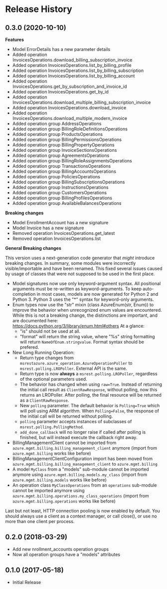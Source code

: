 # Release History

## 0.3.0 (2020-10-10)
**Features**

  - Model ErrorDetails has a new parameter details
  - Added operation InvoicesOperations.download_billing_subscription_invoice
  - Added operation InvoicesOperations.list_by_billing_profile
  - Added operation InvoicesOperations.list_by_billing_subscription
  - Added operation InvoicesOperations.list_by_billing_account
  - Added operation InvoicesOperations.get_by_subscription_and_invoice_id
  - Added operation InvoicesOperations.get_by_id
  - Added operation InvoicesOperations.download_multiple_billing_subscription_invoice
  - Added operation InvoicesOperations.download_invoice
  - Added operation InvoicesOperations.download_multiple_modern_invoice
  - Added operation group AddressOperations
  - Added operation group BillingRoleDefinitionsOperations
  - Added operation group ProductsOperations
  - Added operation group BillingPermissionsOperations
  - Added operation group BillingPropertyOperations
  - Added operation group InvoiceSectionsOperations
  - Added operation group AgreementsOperations
  - Added operation group BillingRoleAssignmentsOperations
  - Added operation group TransactionsOperations
  - Added operation group BillingAccountsOperations
  - Added operation group PoliciesOperations
  - Added operation group BillingSubscriptionsOperations
  - Added operation group InstructionsOperations
  - Added operation group CustomersOperations
  - Added operation group BillingProfilesOperations
  - Added operation group AvailableBalancesOperations

**Breaking changes**

  - Model EnrollmentAccount has a new signature
  - Model Invoice has a new signature
  - Removed operation InvoicesOperations.get_latest
  - Removed operation InvoicesOperations.list

**General Breaking changes**

This version uses a next-generation code generator that *might*
introduce breaking changes. In summary, some modules were incorrectly
visible/importable and have been renamed. This fixed several issues
caused by usage of classes that were not supposed to be used in the
first place.

  - Model signatures now use only keyword-argument syntax. All
    positional arguments must be re-written as keyword-arguments. To
    keep auto-completion in most cases, models are now generated for
    Python 2 and Python 3. Python 3 uses the "*" syntax for
    keyword-only arguments.
  - Enum types now use the "str" mixin (class AzureEnum(str, Enum)) to
    improve the behavior when unrecognized enum values are encountered.
    While this is not a breaking change, the distinctions are important,
    and are documented here:
    <https://docs.python.org/3/library/enum.html#others> At a glance:
      - "is" should not be used at all.
      - "format" will return the string value, where "%s" string
        formatting will return `NameOfEnum.stringvalue`. Format syntax
        should be prefered.
  - New Long Running Operation:
      - Return type changes from
        `msrestazure.azure_operation.AzureOperationPoller` to
        `msrest.polling.LROPoller`. External API is the same.
      - Return type is now **always** a `msrest.polling.LROPoller`,
        regardless of the optional parameters used.
      - The behavior has changed when using `raw=True`. Instead of
        returning the initial call result as `ClientRawResponse`,
        without polling, now this returns an LROPoller. After polling,
        the final resource will be returned as a `ClientRawResponse`.
      - New `polling` parameter. The default behavior is
        `Polling=True` which will poll using ARM algorithm. When
        `Polling=False`, the response of the initial call will be
        returned without polling.
      - `polling` parameter accepts instances of subclasses of
        `msrest.polling.PollingMethod`.
      - `add_done_callback` will no longer raise if called after
        polling is finished, but will instead execute the callback right
        away.
  - BillingManagementClient cannot be imported from
    `azure.mgmt.billing.billing_management_client` anymore (import from
    `azure.mgmt.billing` works like before)
  - BillingManagementClientConfiguration import has been moved from
    `azure.mgmt.billing.billing_management_client` 
    to `azure.mgmt.billing`  
  - A model `MyClass` from a "models" sub-module cannot be imported
    anymore using `azure.mgmt.billing.models.my_class` (import from
    `azure.mgmt.billing.models` works like before)
  - An operation class `MyClassOperations` from an `operations`
    sub-module cannot be imported anymore using
    `azure.mgmt.billing.operations.my_class_operations` (import from
    `azure.mgmt.billing.operations` works like before)

Last but not least, HTTP connection pooling is now enabled by default.
You should always use a client as a context manager, or call close(), or
use no more than one client per process.

## 0.2.0 (2018-03-29)

  - Add new nrollment_accounts operation groups
  - Now all operation groups have a "models" attributes

## 0.1.0 (2017-05-18)

  - Initial Release

